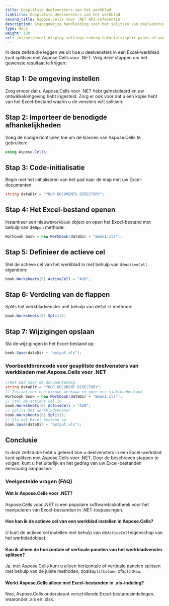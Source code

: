 ```yaml
---
title: Gesplitste deelvensters van het werkblad
linktitle: Gesplitste deelvensters van het werkblad
second_title: Aspose.Cells voor .NET API-referentie
description: Stapsgewijze handleiding voor het splitsen van deelvensters in een Excel-werkblad met Aspose.Cells voor .NET.
type: docs
weight: 130
url: /nl/net/excel-display-settings-csharp-tutorials/split-panes-of-worksheet/
---
```

In deze zelfstudie leggen we uit hoe u deelvensters in een Excel-werkblad kunt splitsen met Aspose.Cells voor .NET. Volg deze stappen om het gewenste resultaat te krijgen:

## Stap 1: De omgeving instellen

Zorg ervoor dat u Aspose.Cells voor .NET hebt geïnstalleerd en uw ontwikkelomgeving hebt ingesteld. Zorg er ook voor dat u een kopie hebt van het Excel-bestand waarin u de vensters wilt splitsen.

## Stap 2: Importeer de benodigde afhankelijkheden

Voeg de nodige richtlijnen toe om de klassen van Aspose.Cells te gebruiken:

```csharp
using Aspose.Cells;
```

## Stap 3: Code-initialisatie

Begin met het initialiseren van het pad naar de map met uw Excel-documenten:

```csharp
string dataDir = "YOUR DOCUMENTS DIRECTORY";
```

## Stap 4: Het Excel-bestand openen

 Instantieer een nieuwe`Workbook` object en open het Excel-bestand met behulp van de`Open` methode:

```csharp
Workbook book = new Workbook(dataDir + "Book1.xls");
```

## Stap 5: Definieer de actieve cel

 Stel de actieve cel van het werkblad in met behulp van de`ActiveCell` eigendom:

```csharp
book.Worksheets[0].ActiveCell = "A20";
```

## Stap 6: Verdeling van de flappen

 Splits het werkbladvenster met behulp van de`Split` methode:

```csharp
book.Worksheets[0].Split();
```

## Stap 7: Wijzigingen opslaan

Sla de wijzigingen in het Excel-bestand op:

```csharp
book.Save(dataDir + "output.xls");
```

### Voorbeeldbroncode voor gesplitste deelvensters van werkbladen met Aspose.Cells voor .NET 

```csharp
//Het pad naar de documentenmap.
string dataDir = "YOUR DOCUMENT DIRECTORY";
// Instantieer een nieuwe werkmap en open een sjabloonbestand
Workbook book = new Workbook(dataDir + "Book1.xls");
// Stel de actieve cel in
book.Worksheets[0].ActiveCell = "A20";
// Splits het werkbladvenster
book.Worksheets[0].Split();
// Sla het Excel-bestand op
book.Save(dataDir + "output.xls");
```

## Conclusie

In deze zelfstudie hebt u geleerd hoe u deelvensters in een Excel-werkblad kunt splitsen met Aspose.Cells voor .NET. Door de beschreven stappen te volgen, kunt u het uiterlijk en het gedrag van uw Excel-bestanden eenvoudig aanpassen.

### Veelgestelde vragen (FAQ)

#### Wat is Aspose.Cells voor .NET?

Aspose.Cells voor .NET is een populaire softwarebibliotheek voor het manipuleren van Excel-bestanden in .NET-toepassingen.

#### Hoe kan ik de actieve cel van een werkblad instellen in Aspose.Cells?

 U kunt de actieve cel instellen met behulp van de`ActiveCell`eigenschap van het werkbladobject.

#### Kan ik alleen de horizontale of verticale panelen van het werkbladvenster splitsen?

 Ja, met Aspose.Cells kunt u alleen horizontale of verticale panelen splitsen met behulp van de juiste methoden, zoals`SplitColumn` of`SplitRow`.

#### Werkt Aspose.Cells alleen met Excel-bestanden in .xls-indeling?

Nee, Aspose.Cells ondersteunt verschillende Excel-bestandsindelingen, waaronder .xls en .xlsx.